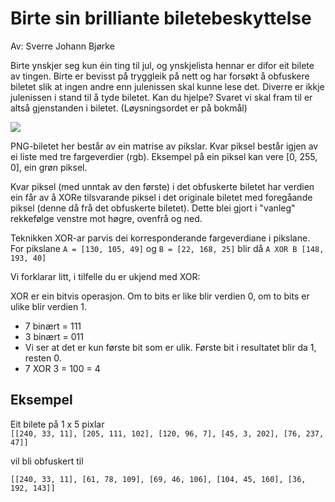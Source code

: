 # Birte sin brilliante biletebeskyttelse

Av: Sverre Johann Bjørke

Birte ynskjer seg kun éin ting til jul, og ynskjelista hennar er difor eit bilete av tingen. Birte er bevisst på tryggleik på nett og har forsøkt å obfuskere biletet slik at ingen andre enn julenissen skal kunne lese det. Diverre er ikkje julenissen i stand til å tyde biletet. Kan du hjelpe? Svaret vi skal fram til er altså gjenstanden i biletet. (Løysningsordet er på bokmål)

![](https://knowit-julekalender.s3.eu-central-1.amazonaws.com/2019-luke6/mush.png)

PNG-biletet her består av ein matrise av pikslar. Kvar piksel består igjen av ei liste med tre fargeverdier (rgb). Eksempel på ein piksel kan vere [0, 255, 0], ein grøn piksel.

Kvar piksel (med unntak av den første) i det obfuskerte biletet har verdien ein får av å XORe tilsvarande piksel i det originale biletet med foregåande piksel (denne då frå det obfuskerte biletet). Dette blei gjort i "vanleg" rekkefølge venstre mot høgre, ovenfrå og ned.

Teknikken XOR-ar parvis dei korresponderande fargeverdiane i pikslane. 
For pikslane `A = [130, 105, 49]` og `B = [22, 168, 25]` blir då `A XOR B [148, 193, 40]`

Vi forklarar litt, i tilfelle du er ukjend med XOR:

XOR er ein bitvis operasjon. Om to bits er like blir verdien 0, om to bits er ulike blir verdien 1.
* 7 binært = 111
* 3 binært = 011
* Vi ser at det er kun første bit som er ulik. Første bit i resultatet blir da 1, resten 0.
* 7 XOR 3 = 100 = 4


## Eksempel

Eit bilete på 1 x 5 pixlar  
`[[240, 33, 11], [205, 111, 102], [120, 96, 7], [45, 3, 202], [76, 237, 47]]`

vil bli obfuskert til

`[[240, 33, 11], [61, 78, 109], [69, 46, 106], [104, 45, 160], [36, 192, 143]]`